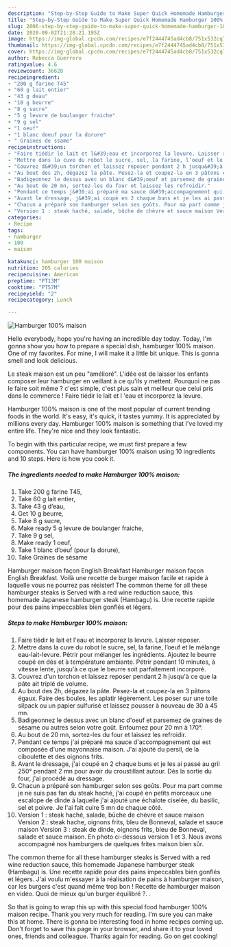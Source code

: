 ```yaml
---
description: "Step-by-Step Guide to Make Super Quick Homemade Hamburger 100% maison"
title: "Step-by-Step Guide to Make Super Quick Homemade Hamburger 100% maison"
slug: 2006-step-by-step-guide-to-make-super-quick-homemade-hamburger-100-maison
date: 2020-09-02T21:28:21.195Z
image: https://img-global.cpcdn.com/recipes/e7f2444745ad4cb8/751x532cq70/hamburger-100-maison-photo-principale-de-la-recette.jpg
thumbnail: https://img-global.cpcdn.com/recipes/e7f2444745ad4cb8/751x532cq70/hamburger-100-maison-photo-principale-de-la-recette.jpg
cover: https://img-global.cpcdn.com/recipes/e7f2444745ad4cb8/751x532cq70/hamburger-100-maison-photo-principale-de-la-recette.jpg
author: Rebecca Guerrero
ratingvalue: 4.6
reviewcount: 36628
recipeingredient:
- "200 g farine T45"
- "60 g lait entier"
- "43 g deau"
- "10 g beurre"
- "8 g sucre"
- "5 g levure de boulanger fraiche"
- "9 g sel"
- "1 oeuf"
- "1 blanc doeuf pour la dorure"
- " Graines de ssame"
recipeinstructions:
- "Faire tiédir le lait et l&#39;eau et incorporez la levure. Laisser reposer."
- "Mettre dans la cuve du robot le sucre, sel, la farine, l’oeuf et le mélange eau-lait-levure. Pétrir pour mélanger les ingrédients. Ajoutez le beurre coupé en dés et à température ambiante. Pétrir pendant 10 minutes, à vitesse lente, jusqu&#39;à ce que le beurre soit parfaitement incorporé."
- "Couvrez d&#39;un torchon et laissez reposer pendant 2 h jusqu&#39;à ce que la pâte ait triplé de volume."
- "Au bout des 2h, dégazez la pâte. Pesez-la et coupez-la en 3 pâtons égaux. Faire des boules, les aplatir légèrement. Les poser sur une toile silpack ou un papier sulfurisé et laissez pousser à nouveau de 30 à 45 mn."
- "Badigeonnez le dessus avec un blanc d&#39;oeuf et parsemez de graines de sésame ou autres selon votre goût. Enfournez pour 20 mn à 170°."
- "Au bout de 20 mn, sortez-les du four et laissez les refroidir."
- "Pendant ce temps j&#39;ai préparé ma sauce d&#39;accompagnement qui est composée d&#39;une mayonnaise maison. J&#39;ai ajouté du persil, de la ciboulette et des oignons frits."
- "Avant le dressage, j&#39;ai coupé en 2 chaque buns et je les ai passé au gril 250° pendant 2 mn pour avoir du croustillant autour. Dès la sortie du four, j&#39;ai procédé au dressage."
- "Chacun a préparé son hamburger selon ses goûts. Pour ma part comme je ne suis pas fan du steak haché, j&#39;ai coupé en petits morceaux une escalope de dinde à laquelle j&#39;ai ajouté une échalote ciselée, du basilic, sel et poivre. Je l&#39;ai fait cuire 5 mn de chaque côté."
- "Version 1 : steak haché, salade, bûche de chèvre et sauce maison Version 2 : steak hache, oignons frits, bleu de Bonneval, salade et sauce maison Version 3 : steak de dinde, oignons frits, bleu de Bonneval, salade et sauce maison. En photo ci-dessous version 1 et 3. Nous avons accompagné nos hamburgers de quelques frites maison bien sûr."
categories:
- Recipe
tags:
- hamburger
- 100
- maison

katakunci: hamburger 100 maison 
nutrition: 205 calories
recipecuisine: American
preptime: "PT13M"
cooktime: "PT57M"
recipeyield: "2"
recipecategory: Lunch

---
```



![Hamburger 100% maison](https://img-global.cpcdn.com/recipes/e7f2444745ad4cb8/751x532cq70/hamburger-100-maison-photo-principale-de-la-recette.jpg)

Hello everybody, hope you're having an incredible day today. Today, I'm gonna show you how to prepare a special dish, hamburger 100% maison. One of my favorites. For mine, I will make it a little bit unique. This is gonna smell and look delicious.

Le steak maison est un peu &#34;amélioré&#34;. L&#39;idée est de laisser les enfants composer leur hamburger en veillant à ce qu&#39;ils y mettent. Pourquoi ne pas le faire soit même ? c&#39;est simple, c&#39;est plus sain et meilleur que celui pris dans le commerce ! Faire tiédir le lait et l &#39;eau et incorporez la levure.

Hamburger 100% maison is one of the most popular of current trending foods in the world. It's easy, it's quick, it tastes yummy. It is appreciated by millions every day. Hamburger 100% maison is something that I've loved my entire life. They're nice and they look fantastic.


To begin with this particular recipe, we must first prepare a few components. You can have hamburger 100% maison using 10 ingredients and 10 steps. Here is how you cook it.

<!--inarticleads1-->

##### The ingredients needed to make Hamburger 100% maison:

1. Take 200 g farine T45,
1. Take 60 g lait entier,
1. Take 43 g d’eau,
1. Get 10 g beurre,
1. Take 8 g sucre,
1. Make ready 5 g levure de boulanger fraiche,
1. Take 9 g sel,
1. Make ready 1 oeuf,
1. Take 1 blanc d’oeuf (pour la dorure),
1. Take  Graines de sésame


Hamburger maison façon English Breakfast Hamburger maison façon English Breakfast. Voilà une recette de burger maison facile et rapide à laquelle vous ne pourrez pas résister! The common theme for all these hamburger steaks is Served with a red wine reduction sauce, this homemade Japanese hamburger steak (Hambagu) is. Une recette rapide pour des pains impeccables bien gonflés et légers. 

<!--inarticleads2-->

##### Steps to make Hamburger 100% maison:

1. Faire tiédir le lait et l&#39;eau et incorporez la levure. Laisser reposer.
1. Mettre dans la cuve du robot le sucre, sel, la farine, l’oeuf et le mélange eau-lait-levure. Pétrir pour mélanger les ingrédients. Ajoutez le beurre coupé en dés et à température ambiante. Pétrir pendant 10 minutes, à vitesse lente, jusqu&#39;à ce que le beurre soit parfaitement incorporé.
1. Couvrez d&#39;un torchon et laissez reposer pendant 2 h jusqu&#39;à ce que la pâte ait triplé de volume.
1. Au bout des 2h, dégazez la pâte. Pesez-la et coupez-la en 3 pâtons égaux. Faire des boules, les aplatir légèrement. Les poser sur une toile silpack ou un papier sulfurisé et laissez pousser à nouveau de 30 à 45 mn.
1. Badigeonnez le dessus avec un blanc d&#39;oeuf et parsemez de graines de sésame ou autres selon votre goût. Enfournez pour 20 mn à 170°.
1. Au bout de 20 mn, sortez-les du four et laissez les refroidir.
1. Pendant ce temps j&#39;ai préparé ma sauce d&#39;accompagnement qui est composée d&#39;une mayonnaise maison. J&#39;ai ajouté du persil, de la ciboulette et des oignons frits.
1. Avant le dressage, j&#39;ai coupé en 2 chaque buns et je les ai passé au gril 250° pendant 2 mn pour avoir du croustillant autour. Dès la sortie du four, j&#39;ai procédé au dressage.
1. Chacun a préparé son hamburger selon ses goûts. Pour ma part comme je ne suis pas fan du steak haché, j&#39;ai coupé en petits morceaux une escalope de dinde à laquelle j&#39;ai ajouté une échalote ciselée, du basilic, sel et poivre. Je l&#39;ai fait cuire 5 mn de chaque côté.
1. Version 1 : steak haché, salade, bûche de chèvre et sauce maison Version 2 : steak hache, oignons frits, bleu de Bonneval, salade et sauce maison Version 3 : steak de dinde, oignons frits, bleu de Bonneval, salade et sauce maison. En photo ci-dessous version 1 et 3. Nous avons accompagné nos hamburgers de quelques frites maison bien sûr.


The common theme for all these hamburger steaks is Served with a red wine reduction sauce, this homemade Japanese hamburger steak (Hambagu) is. Une recette rapide pour des pains impeccables bien gonflés et légers. J&#39;ai voulu m&#39;essayer à la réalisation de pains à hamburger maison, car les burgers c&#39;est quand même trop bon ! Recette de hamburger maison en vidéo. Quoi de mieux qu&#39;un burger équilibré ?. . 

So that is going to wrap this up with this special food hamburger 100% maison recipe. Thank you very much for reading. I'm sure you can make this at home. There is gonna be interesting food in home recipes coming up. Don't forget to save this page in your browser, and share it to your loved ones, friends and colleague. Thanks again for reading. Go on get cooking!
